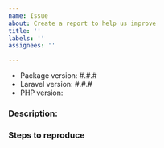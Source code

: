 ```yaml
---
name: Issue
about: Create a report to help us improve
title: ''
labels: ''
assignees: ''

---
```


- Package version: #.#.#
 - Laravel version: #.#.#
 - PHP version: 

### Description:

### Steps to reproduce
